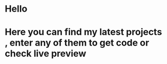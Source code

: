 <h1>Hello</h1>
 <h1>Here you can find my latest projects , enter any of them to get code or check live preview </h1>

